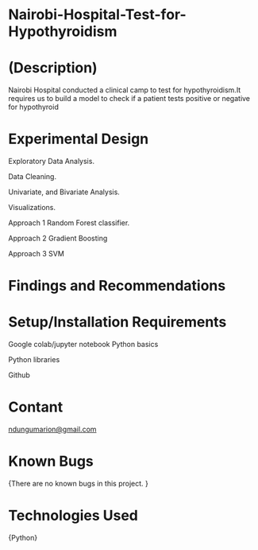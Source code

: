 # Nairobi-Hospital-Test-for-Hypothyroidism
# (Description)
Nairobi Hospital conducted a clinical camp to test for hypothyroidism.It requires us to build a model to check if a patient tests positive or negative for hypothyroid

# Experimental Design

Exploratory Data Analysis.

Data Cleaning.

Univariate, and Bivariate Analysis.

Visualizations.

Approach 1 Random Forest classifier.

Approach 2 Gradient Boosting

Approach 3 SVM

# Findings and Recommendations

# Setup/Installation Requirements

Google colab/jupyter notebook
Python basics

Python libraries

Github

# Contant
ndungumarion@gmail.com

# Known Bugs
{There are no known bugs in this project. }

# Technologies Used
{Python}
